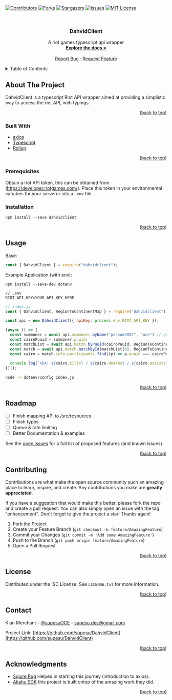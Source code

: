 <div id="top"></div>

[![Contributors][contributors-shield]][contributors-url]
[![Forks][forks-shield]][forks-url]
[![Stargazers][stars-shield]][stars-url]
[![Issues][issues-shield]][issues-url]
[![MIT License][license-shield]][license-url]



<!-- PROJECT LOGO -->
<br />
<div align="center">
<h3 align="center">DahvidClient</h3>

  <p align="center">
    A riot games typescript api wrapper
    <br />
    <a href="https://github.com/supesu/DahvidClient"><strong>Explore the docs »</strong></a>
    <br />
    <br />
    <a href="https://github.com/supesu/DahvidClient/issues">Report Bug</a>
    ·
    <a href="https://github.com/supesu/DahvidClient/issues">Request Feature</a>
  </p>
</div>



<!-- TABLE OF CONTENTS -->
<details>
  <summary>Table of Contents</summary>
  <ol>
    <li>
      <a href="#about-the-project">About The Project</a>
      <ul>
        <li><a href="#built-with">Built With</a></li>
      </ul>
    </li>
    <li>
      <a href="#getting-started">Getting Started</a>
      <ul>
        <li><a href="#prerequisites">Prerequisites</a></li>
        <li><a href="#installation">Installation</a></li>
      </ul>
    </li>
    <li><a href="#usage">Usage</a></li>
    <li><a href="#roadmap">Roadmap</a></li>
    <li><a href="#contributing">Contributing</a></li>
    <li><a href="#license">License</a></li>
    <li><a href="#contact">Contact</a></li>
    <li><a href="#acknowledgments">Acknowledgments</a></li>
  </ol>
</details>



<!-- ABOUT THE PROJECT -->
## About The Project
DahvidClient is a typescript Riot API wrapper aimed at providing a simplistic way to access the riot API, with typings.

<p align="right">(<a href="#top">back to top</a>)</p>



### Built With

* [axios](https://github.com/axios/axios)
* [Typescript](https://www.typescriptlang.org/)
* [Rollup](https://rollupjs.org/)

<p align="right">(<a href="#top">back to top</a>)</p>

### Prerequisites

Obtain a riot API token, this can be obtained from (https://developer.riotgames.com/). Place this token in your environmental variabes for your serveror into a `.env` file.


### Installation

```
npm install --save dahvidclient
```

<p align="right">(<a href="#top">back to top</a>)</p>



<!-- USAGE EXAMPLES -->
## Usage

Base:
```js
const { DahvidClient } = require("dahvidclient");
```
Example Application (with env):
```
npm install --save-dev dotenv
```
```
// .env
RIOT_API_KEY=YOUR_API_KEY_HERE
```
```js
// index.js
const { DahvidClient, RegionToContinentMap } = require("dahvidclient");

const api = new DahvidClient({ apiKey: process.env.RIOT_API_KEY });

(async () => {
  const summoner = await api.summoner.byName("possum2002", "oce") // get account information
  const cairoPuuid = summoner.puuid; 
  const matchList = await api.match.byPuuid(cairoPuuid, RegionToContinentMap["oce"], { count: 1 }); // get the most recent game id
  const match = await api.match.matchById(matchList[0], RegionToContinentMap["oce"]); // get match information with game id
  const cairo = match.info.participants.find((p) => p.puuid === cairoPuuid); 
  
  console.log(`KDA: ${cairo.kills} / ${cairo.deaths} / ${cairo.assists}`)
})();
```
```sh
node -r dotenv/config index.js
```

<p align="right">(<a href="#top">back to top</a>)</p>



<!-- ROADMAP -->
## Roadmap

- [ ] Finish mapping API to /src/resources
- [ ] Finish types
- [ ] Queue & rate limiting 
- [ ] Better Documentation & examples

See the [open issues](https://github.com/supesu/DahvidClient/issues) for a full list of proposed features (and known issues).

<p align="right">(<a href="#top">back to top</a>)</p>



<!-- CONTRIBUTING -->
## Contributing

Contributions are what make the open source community such an amazing place to learn, inspire, and create. Any contributions you make are **greatly appreciated**.

If you have a suggestion that would make this better, please fork the repo and create a pull request. You can also simply open an issue with the tag "enhancement".
Don't forget to give the project a star! Thanks again!

1. Fork the Project
2. Create your Feature Branch (`git checkout -b feature/AmazingFeature`)
3. Commit your Changes (`git commit -m 'Add some AmazingFeature'`)
4. Push to the Branch (`git push origin feature/AmazingFeature`)
5. Open a Pull Request

<p align="right">(<a href="#top">back to top</a>)</p>



<!-- LICENSE -->
## License

Distributed under the ISC License. See `LICENSE.txt` for more information.

<p align="right">(<a href="#top">back to top</a>)</p>



<!-- CONTACT -->
## Contact

Kian Merchant - [@supesuOCE](https://twitter.com/supesuOCE) - supesu.dev@gmail.com

Project Link: [https://github.com/supesu/DahvidClient](https://github.com/supesu/DahvidClient)

<p align="right">(<a href="#top">back to top</a>)</p>



<!-- ACKNOWLEDGMENTS -->
## Acknowledgments

* [Squire Pug](https://twitter.com/EmJaeCaer) Helped in starting this journey (introduction to axios).
* [Akahu SDK](https://github.com/akahu-io/akahu-sdk-js) this project is built ontop of the amazing work they did.

<p align="right">(<a href="#top">back to top</a>)</p>



<!-- MARKDOWN LINKS & IMAGES -->
<!-- https://www.markdownguide.org/basic-syntax/#reference-style-links -->
[contributors-shield]: https://img.shields.io/github/contributors/supesu/DahvidClient.svg?style=for-the-badge
[contributors-url]: https://github.com/supesu/DahvidClient/graphs/contributors
[forks-shield]: https://img.shields.io/github/forks/supesu/DahvidClient.svg?style=for-the-badge
[forks-url]: https://github.com/supesu/DahvidClient/network/members
[stars-shield]: https://img.shields.io/github/stars/supesu/DahvidClient.svg?style=for-the-badge
[stars-url]: https://github.com/supesu/DahvidClient/stargazers
[issues-shield]: https://img.shields.io/github/issues/supesu/DahvidClient.svg?style=for-the-badge
[issues-url]: https://github.com/supesu/DahvidClient/issues
[license-shield]: https://img.shields.io/github/license/supesu/DahvidClient.svg?style=for-the-badge
[license-url]: https://github.com/Supesu/dahvidclient/blob/master/LICENSE.txt
[product-screenshot]: images/screenshot.png